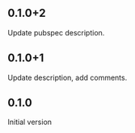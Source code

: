 ## 0.1.0+2

Update pubspec description.

## 0.1.0+1

Update description, add comments.

## 0.1.0

Initial version
